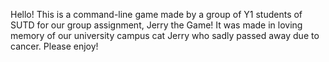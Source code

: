 Hello!
This is a command-line game made by a group of Y1 students of SUTD for our group assignment, Jerry the Game!
It was made in loving memory of our university campus cat Jerry who sadly passed away due to cancer.
Please enjoy!
